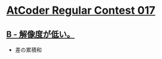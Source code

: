 # [AtCoder Regular Contest 017](https://atcoder.jp/contests/arc017/tasks)

## [B - 解像度が低い。](https://atcoder.jp/contests/arc017/tasks/arc017_2)
- 差の累積和
